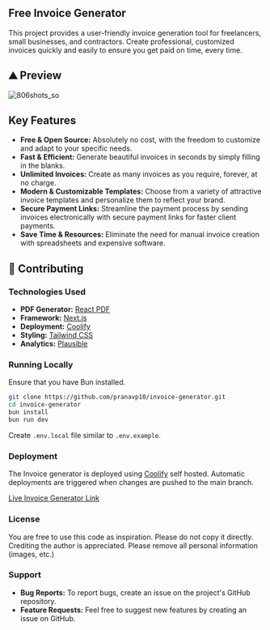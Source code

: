 ## Free Invoice Generator
This project provides a user-friendly invoice generation tool for freelancers, small businesses, and contractors. Create professional, customized invoices quickly and easily to ensure you get paid on time, every time. 

## ⛰️ Preview

![806shots_so](https://github.com/pranavp10/invoice-generator/assets/49075129/403cffa1-b540-4d62-a9bd-c3c216802fe1)

## Key Features 

* **Free & Open Source:** Absolutely no cost, with the freedom to customize and adapt to your specific needs.
* **Fast & Efficient:** Generate beautiful invoices in seconds by simply filling in the blanks.
* **Unlimited Invoices:** Create as many invoices as you require, forever, at no charge.
* **Modern & Customizable Templates:** Choose from a variety of attractive invoice templates and personalize them to reflect your brand.
* **Secure Payment Links:** Streamline the payment process by sending invoices electronically with secure payment links for faster client payments.
* **Save Time & Resources:** Eliminate the need for manual invoice creation with spreadsheets and expensive software.

## 🤝 Contributing

### Technologies Used

- **PDF Generator:** [React PDF](https://react-pdf.org/)
- **Framework:** [Next.js](https://nextjs.org)
- **Deployment:** [Coolify](https://coolify.io)
- **Styling:** [Tailwind CSS](http://tailwindcss.com)
- **Analytics:** [Plausible](https://invoice-generator.prolabp.sh/analytics)

### Running Locally

Ensure that you have Bun installed.

```bash
git clone https://github.com/pranavp10/invoice-generator.git
cd invoice-generator
bun install
bun run dev
```

Create `.env.local` file similar to `.env.example`.

### Deployment

The Invoice generator is deployed using [Coolify](https://coolify.io) self hosted. Automatic deployments are triggered when changes are pushed to the main branch.

[Live Invoice Generator Link](https://invoice-generator.prolab.sh/)

### License

You are free to use this code as inspiration. Please do not copy it directly. Crediting the author is appreciated. Please remove all personal information (images, etc.)

### Support

* **Bug Reports:** To report bugs, create an issue on the project's GitHub repository.
* **Feature Requests:** Feel free to suggest new features by creating an issue on GitHub.
